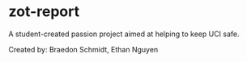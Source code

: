 # zot-report
A student-created passion project aimed at helping to keep UCI safe.

Created by:
Braedon Schmidt, Ethan Nguyen
